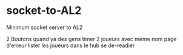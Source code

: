 # socket-to-AL2
Minimum socket server to AL2

2 Boutons quand ya des gens
timer
2 joueurs avec meme nom
page d'erreur
lister les joueurs dans le hub
se de-readier
